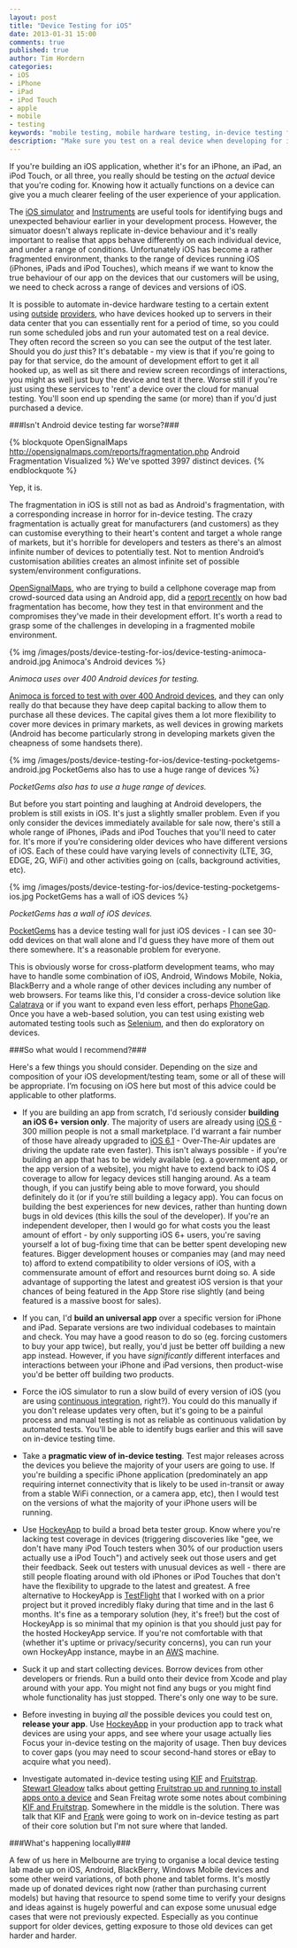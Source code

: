 ```yaml
---
layout: post
title: "Device Testing for iOS"
date: 2013-01-31 15:00
comments: true
published: true
author: Tim Hordern
categories: 
- iOS
- iPhone
- iPad
- iPod Touch
- apple
- mobile
- testing
keywords: "mobile testing, mobile hardware testing, in-device testing for iOS, testing iPhone, testing iPad, testing iPod Touch, testing mobile devices, do you need to test on a mobile device, why the simulator is not enough"
description: "Make sure you test on a real device when developing for iOS - an iPhone, an iPad and an iPod Touch, with each version of iOS you release for."
---
```


If you're building an iOS application, whether it's for an iPhone, an iPad, an iPod Touch, or all three, you really should be testing on the *actual* device that you're coding for. Knowing how it actually functions on a device can give you a much clearer feeling of the user experience of your application.

The [iOS simulator](http://developer.apple.com/library/ios/#DOCUMENTATION/Xcode/Conceptual/ios_development_workflow/25-Using_iOS_Simulator/ios_simulator_application.html) and [Instruments](https://developer.apple.com/library/mac/#documentation/developertools/conceptual/InstrumentsUserGuide/Introduction/Introduction.html) are useful tools for identifying bugs and unexpected behaviour earlier in your development process. However, the simuator doesn't always replicate in-device behaviour and it's really important to realise that apps behave differently on each individual device, and under a range of conditions. Unfortunately iOS has become a rather fragmented environment, thanks to the range of devices running iOS (iPhones, iPads and iPod Touches), which means if we want to know the true behaviour of our app on the devices that our customers will be using, we need to check across a range of devices and versions of iOS.

It is possible to automate in-device hardware testing to a certain extent using [outside](http://www.perfectomobile.com/) [providers](http://www.keynotedeviceanywhere.com/mobile-application-testing.html), who have devices hooked up to servers in their data center that you can essentially rent for a period of time, so you could run some scheduled jobs and run your automated test on a real device. They often record the screen so you can see the output of the test later. Should you do *just* this? It's debatable - my view is that if you're going to pay for that service, do the amount of development effort to get it all hooked up, as well as sit there and review screen recordings of interactions, you might as well just buy the device and test it there. Worse still if you're just using these services to 'rent' a device over the cloud for manual testing. You'll soon end up spending the same (or more) than if you'd just purchased a device.

###Isn't Android device testing far worse?###

{% blockquote OpenSignalMaps http://opensignalmaps.com/reports/fragmentation.php Android Fragmentation Visualized %}
We've spotted 3997 distinct devices.
{% endblockquote %}

Yep, it is.

The fragmentation in iOS is still not as bad as Android's fragmentation, with a corresponding increase in horror for in-device testing. The crazy fragmentation is actually great for manufacturers (and customers) as they can customise everything to their heart's content and target a whole range of markets, but it's horrible for developers and testers as there's an almost infinite number of devices to potentially test. Not to mention Android’s customisation abilities creates an almost infinite set of possible system/environment configurations.

[OpenSignalMaps](http://opensignalmaps.com/), who are trying to build a cellphone coverage map from crowd-sourced data using an Android app, did a [report recently](http://opensignalmaps.com/reports/fragmentation.php) on how bad fragmentation has become, how they test in that environment and the compromises they've made in their development effort. It's worth a read to grasp some of the challenges in developing in a fragmented mobile environment.

{% img /images/posts/device-testing-for-ios/device-testing-animoca-android.jpg Animoca's Android devices %}

*Animoca uses over 400 Android devices for testing.*

[Animoca is forced to test with over 400 Android devices](http://techcrunch.com/2012/05/11/this-is-what-developing-for-android-looks-like/), and they can only really do that because they have deep capital backing to allow them to purchase all these devices. The capital gives them a lot more flexibility to cover more devices in primary markets, as well devices in growing markets (Android has become particularly strong in developing markets given the cheapness of some handsets there).

{% img /images/posts/device-testing-for-ios/device-testing-pocketgems-android.jpg PocketGems also has to use a huge range of devices %}

*PocketGems also has to use a huge range of devices.*

But before you start pointing and laughing at Android developers, the problem is still exists in iOS. It's just a slightly smaller problem. Even if you only consider the devices immediately available for sale now, there's still a whole range of iPhones, iPads and iPod Touches that you'll need to cater for. It's more if you're considering older devices who have different versions of iOS. Each of these could have varying levels of connectivity (LTE, 3G, EDGE, 2G, WiFi) and other activities going on (calls, background activities, etc).

{% img /images/posts/device-testing-for-ios/device-testing-pocketgems-ios.jpg PocketGems has a wall of iOS devices %}

*PocketGems has a wall of iOS devices.*

[PocketGems](http://pocketgems.com/) has a device testing wall for just iOS devices - I can see 30-odd devices on that wall alone and I'd guess they have more of them out there somewhere. It's a reasonable problem for everyone.

This is obviously worse for cross-platform development teams, who may have to handle some combination of iOS, Android, Windows Mobile, Nokia, BlackBerry and a whole range of other devices including any number of web browsers. For teams like this, I'd consider a cross-device solution like [Calatrava](http://calatrava.github.com/) or if you want to expand even less effort, perhaps [PhoneGap](http://phonegap.com/). Once you have a web-based solution, you can test using existing web automated testing tools such as [Selenium](http://seleniumhq.org/), and then do exploratory on devices.

###So what would I recommend?###

Here's a few things you should consider. Depending on the size and composition of your iOS development/testing team, some or all of these will be appropriate. I’m focusing on iOS here but most of this advice could be applicable to other platforms.

* If you are building an app from scratch, I'd seriously consider **building an iOS 6+ version only**. The majority of users are already using [iOS 6](http://www.apple.com/pr/library/2013/01/28Apple-Updates-iOS-to-6-1.html) - 300 million people is not a small marketplace. I'd warrant a fair number of those have already upgraded to [iOS 6.1](http://appadvice.com/appnn/2013/01/adoption-rate-for-ios-6-1-may-be-fastest-yet-for-apples-mobile-operating-system) - Over-The-Air updates are driving the update rate even faster). This isn't always possible - if you're building an app that has to be widely available (eg. a government app, or the app version of a website), you might have to extend back to iOS 4 coverage to allow for legacy devices still hanging around. As a team though, if you can justify being able to move forward, you should definitely do it (or if you’re still building a legacy app). You can focus on building the best experiences for new devices, rather than hunting down bugs in old devices (this kills the soul of the developer). If you're an independent developer, then I would go for what costs you the least amount of effort - by only supporting iOS 6+ users, you're saving yourself a lot of bug-fixing time that can be better spent developing new features. Bigger development houses or companies may (and may need to) afford to extend compatibility to older versions of iOS, with a commensurate amount of effort and resources burnt doing so. A side advantage of supporting the latest and greatest iOS version is that your chances of being featured in the App Store rise slightly (and being featured is a massive boost for sales).

* If you can, I'd **build an universal app** over a specific version for iPhone and iPad. Separate versions are two individual codebases to maintain and check. You may have a good reason to do so (eg. forcing customers to buy your app twice), but really, you'd just be better off building a new app instead. However, if you have *significantly* different interfaces and interactions between your iPhone and iPad versions, then product-wise you'd be better off building two products.

* Force the iOS simulator to run a slow build of every version of iOS (you are using [continuous integration](http://martinfowler.com/articles/continuousIntegration.html), right?). You could do this manually if you don't release updates very often, but it's going to be a painful process and manual testing is not as reliable as continuous validation by automated tests. You'll be able to identify bugs earlier and this will save on in-device testing time.

* Take a **pragmatic view of in-device testing**. Test major releases across the devices you believe the majority of your users are going to use. If you're building a specific iPhone application (predominately an app requiring internet connectivity that is likely to be used in-transit or away from a stable WiFi connection, or a camera app, etc), then I would test on the versions of what the majority of your iPhone users will be running. 

* Use [HockeyApp](http://www.hockeyapp.net) to build a broad beta tester group. Know where you're lacking test coverage in devices (triggering discoveries like "gee, we don't have many iPod Touch testers when 30% of our production users actually use a iPod Touch") and actively seek out those users and get their feedback. Seek out testers with unusual devices as well - there are still people floating around with old iPhones or iPod Touches that don't have the flexibility to upgrade to the latest and greatest. A free alternative to HockeyApp is [TestFlight](http://testflightapp.com) that I worked with on a prior project but it proved incredibly flaky during that time and in the last 6 months. It's fine as a temporary solution (hey, it's free!) but the cost of HockeyApp is so minimal that my opinion is that you should just pay for the hosted HockeyApp service. If you're not comfortable with that (whether it's uptime or privacy/security concerns), you can run your own HockeyApp instance, maybe in an [AWS](http://aws.amazon.com) machine.

* Suck it up and start collecting devices. Borrow devices from other developers or friends. Run a build onto their device from Xcode and play around with your app. You might not find any bugs or you might find whole functionality has just stopped. There's only one way to be sure.

* Before investing in buying *all* the possible devices you could test on, **release your app**. Use [HockeyApp](http://www.hockeyapp.net) in your production app to track what devices are using your apps, and see where your usage actually lies Focus your in-device testing on the majority of usage. Then buy devices to cover gaps (you may need to scour second-hand stores or eBay to acquire what you need).

* Investigate automated in-device testing using [KIF](http://github.com/square/KIF) and [Fruitstrap](http://github.com/ghughes/fruitstrap). [Stewart Gleadow](http://www.stewgleadow.com/) talks about getting [Fruitstrap up and running to install apps onto a device]() and Sean Freitag wrote some notes about combining [KIF and Fruitstrap](http://seanfreitag.wordpress.com/2012/10/10/running-ui-tests-on-an-ios-device-in-a-continuous-integration-environment/). Somewhere in the middle is the solution. There was talk that KIF and [Frank](http://testingwithfrank.com/) were going to work on in-device testing as part of their core solution but I'm not sure where that landed. 

###What's happening locally###

A few of us here in Melbourne are trying to organise a local device testing lab made up on iOS, Android, BlackBerry, Windows Mobile devices and some other weird variations, of both phone and tablet forms. It's mostly made up of donated devices right now (rather than purchasing current models) but having that resource to spend some time to verify your designs and ideas against is hugely powerful and can expose some unusual edge cases that were not previously expected. Especially as you continue support for older devices, getting exposure to those old devices can get harder and harder.